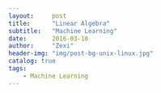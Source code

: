 ```yaml
---
layout:     post
title:      "Linear Algebra"
subtitle:   "Machine Learning"
date:       2016-03-10
author:     "Zexi"
header-img: "img/post-bg-unix-linux.jpg"
catalog: true
tags:
    - Machine Learning
---
```

